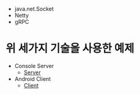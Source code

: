 - java.net.Socket
- Netty
- gRPC

# 위 세가지 기술을 사용한 예제

- Console Server
  - [Server](/protobuf-server)
- Android Client
  - [Client](/protobuf-client)

